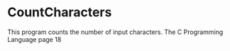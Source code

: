 # CountCharacters
This program counts the number of input characters. The C Programming Language page 18

